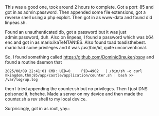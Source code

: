 This was a good one, took around 2 hours to complete.
Got a port: 85 and got in as admin:password. Then appended some file extensions, got a reverse shell using a php exploit. Then got in as www-data and found did linpeas.sh.

Found an unauthenticated db, got a password but it was just admin:password, duh. 
Also on linpeas, I found a password which was b64 enc and got in as mario:ikaTeNTANtES.
Also found toad:toadisthebest. 
mario had some privileges and it was /usr/bin/id, quite unconventional.

So, I found something called https://github.com/DominicBreuker/pspy
and found a routine daemon that 
```
2025/08/09 22:41:01 CMD: UID=0     PID=4902   | /bin/sh -c curl mkingdom.thm:85/app/castle/application/counter.sh | bash >> /var/log/up.log  
```
then I tried appending the counter.sh but no privileges.
Then I just DNS poisoned it, hehehe. Made a server on my device and then made the counter.sh a rev shell to my local device. 

Surprisingly, got in as root, yay~
